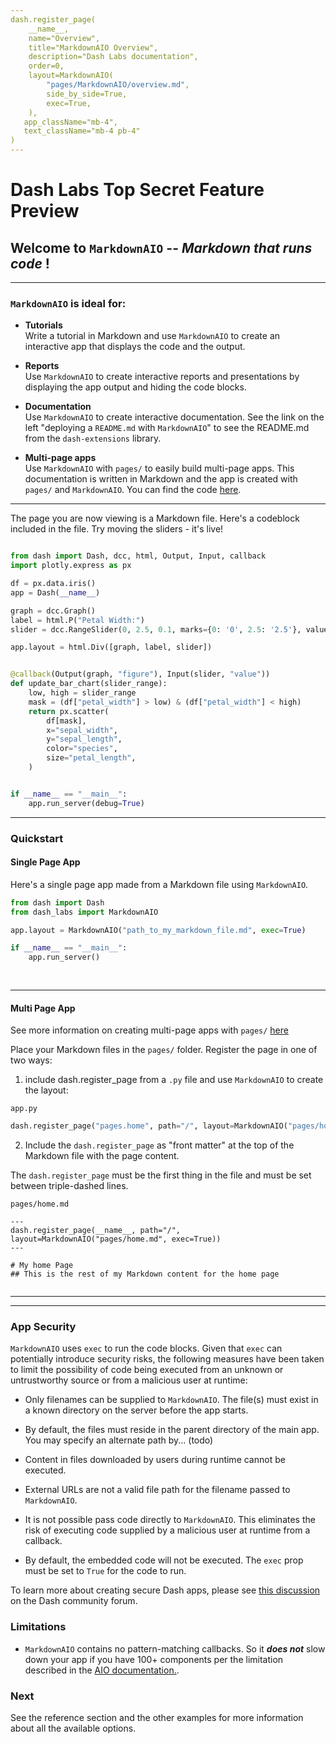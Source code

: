 ```yaml
---
dash.register_page(
    __name__,    
    name="Overview",
    title="MarkdownAIO Overview",
    description="Dash Labs documentation",
    order=0,
    layout=MarkdownAIO(
        "pages/MarkdownAIO/overview.md",
        side_by_side=True,  
        exec=True,
    ),
   app_className="mb-4",
   text_className="mb-4 pb-4"
)
---
```


# Dash Labs Top Secret Feature Preview



## Welcome to `MarkdownAIO` -- _Markdown that runs code_ !

-------

### `MarkdownAIO` is ideal for:  

 - __Tutorials__  
Write a tutorial in Markdown and use `MarkdownAIO` to create an interactive app that displays the code and the output.  


 - __Reports__    
Use `MarkdownAIO` to create interactive reports and presentations by displaying the app output and hiding the code blocks.  


 - __Documentation__  
Use `MarkdownAIO` to create interactive documentation.  See the link on the left "deploying a `README.md` with `MarkdownAIO`" to
see the README.md from the `dash-extensions` library.  

 - __Multi-page apps__  
Use `MarkdownAIO` with `pages/` to easily build multi-page apps.  This documentation is written in Markdown and the app
is created with `pages/` and `MarkdownAIO`. You can find the code [here](https://github.com/AnnMarieW/dash-labs/tree/MarkdownAIO/docs/demos/MarkdownAIO_multi_page).  



------------

The page you are now viewing is a Markdown file.  Here's a codeblock included in the file. 
Try moving the sliders  - it's live!


```PYTHON

from dash import Dash, dcc, html, Output, Input, callback
import plotly.express as px

df = px.data.iris()
app = Dash(__name__)

graph = dcc.Graph()
label = html.P("Petal Width:")
slider = dcc.RangeSlider(0, 2.5, 0.1, marks={0: '0', 2.5: '2.5'}, value=[0.5, 2])

app.layout = html.Div([graph, label, slider])


@callback(Output(graph, "figure"), Input(slider, "value"))
def update_bar_chart(slider_range):
    low, high = slider_range
    mask = (df["petal_width"] > low) & (df["petal_width"] < high)
    return px.scatter(
        df[mask],
        x="sepal_width",
        y="sepal_length",
        color="species",
        size="petal_length",
    )


if __name__ == "__main__":
    app.run_server(debug=True)


```
-----------


### Quickstart  


#### Single Page App  

Here's a single page app made from a Markdown file using `MarkdownAIO`. 


```python exec-false side-by-side-false
from dash import Dash
from dash_labs import MarkdownAIO

app.layout = MarkdownAIO("path_to_my_markdown_file.md", exec=True)

if __name__ == "__main__":
    app.run_server()
    
    
```
-----------

#### Multi Page App

See more information on creating multi-page apps with `pages/` [here]()

Place your Markdown files in the `pages/` folder.  Register the page in one of two ways: 

1) include dash.register_page from a `.py` file and use `MarkdownAIO` to create the layout:

`app.py`
``` python exec-false  side-by-side-false clipboard-props-{"className": "d-none"}
dash.register_page("pages.home", path="/", layout=MarkdownAIO("pages/home.md", exec=True))
```

2) Include the `dash.register_page` as "front matter" at the top of the Markdown file with the page content.

The `dash.register_page` must be the first thing in the file and must be set between triple-dashed lines. 

`pages/home.md`
```text exec-false side-by-side-false clipboard-props-{"className": "d-none"}
---
dash.register_page(__name__, path="/", layout=MarkdownAIO("pages/home.md", exec=True))
---

# My home Page
## This is the rest of my Markdown content for the home page


```

---------
--------

### App Security

`MarkdownAIO` uses `exec` to run the code blocks. Given that `exec` can potentially introduce security
risks, the following measures have been taken to limit the possibility of code being executed from an
unknown or untrustworthy source or from a malicious user at runtime:

- Only filenames can be supplied to `MarkdownAIO`. The file(s) must exist in a known directory on the 
server before the app starts. 

- By default, the files must reside in the parent directory of the main app.  You may specify an alternate
path by... (todo)

- Content in files downloaded by users during runtime cannot be executed.

- External URLs are not a valid file path for the filename passed to `MarkdownAIO`.

- It is not possible pass code directly to `MarkdownAIO`. This eliminates the risk of executing code supplied
by a malicious user at runtime from a callback.

- By default, the embedded code will not be executed.  The `exec` prop must be set to `True` for the code to run.


To learn more about creating secure Dash apps, please see [this discussion](https://community.plotly.com/t/writing-secure-dash-apps-community-thread/54619/)
on the Dash community forum.

### Limitations

- `MarkdownAIO` contains no pattern-matching callbacks. So it ***does not*** slow down your app if you have 100+ components
per the limitation described in the [AIO documentation.](https://dash.plotly.com/all-in-one-components#all-in-one-component-limitations).

### Next 


See the reference section and the other examples for more information about all the available options.